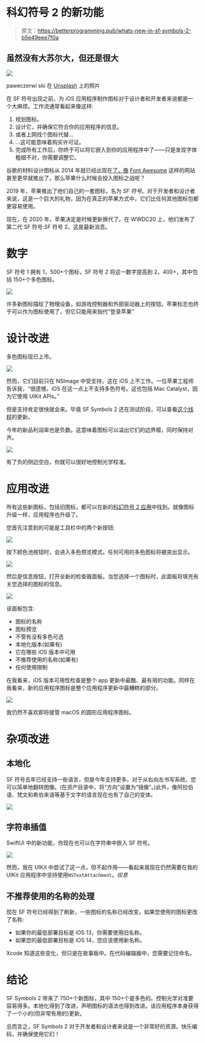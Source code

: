 # 科幻符号 2 的新功能

> 原文：<https://betterprogramming.pub/whats-new-in-sf-symbols-2-b5e49eee7f0a>

## 虽然没有大苏尔大，但还是很大

![](img/c9aec0f9c38a2d494d2c0f356e617004.png)

paweczerwi ski 在 [Unsplash](https://unsplash.com?utm_source=medium&utm_medium=referral) 上的照片

在 SF 符号出现之前，为 iOS 应用程序制作图标对于设计者和开发者来说都是一个大麻烦。工作流通常看起来像这样:

1.  规划图标。
2.  设计它，并确保它符合你的应用程序的信息。
3.  或者上网找个图标代替…
4.  …这可能意味着购买许可证。
5.  完成所有工作后，你终于可以将它嵌入到你的应用程序中了——只是发现字体粗细不对，你需要调整它。

谷歌的材料设计图标从 2014 年就已经出现在[了，像](https://github.com/google/material-design-icons/commits/master?after=08ff5f18d57a89b819b839b865862ccec8635af4+125) [Font Awesome](https://fontawesome.com/) 这样的网站甚至更早就推出了。那么苹果什么时候会投入图标之战呢？

2019 年，苹果推出了他们自己的一套图标，名为 *SF 符号*。对于开发者和设计者来说，这是一个巨大的礼物，因为在真正的苹果方式中，它们比任何其他图标包都更容易使用。

现在，在 2020 年，苹果决定是时候更新换代了。在 WWDC20 上，他们发布了第二代 SF 符号:SF 符号 2。这是最新消息。

# 数字

SF 符号 1 拥有 1，500+个图标，SF 符号 2 将这一数字提高到 2，400+，其中包括 150+个多色图标。

![](img/37090b1c7b8bee6286e825e2a60a77f8.png)

许多新图标描绘了物理设备，如游戏控制器和外部驱动器上的按钮。苹果标志也终于可以作为图标使用了，但它只能用来指代“登录苹果”

# 设计改进

多色图标现已上市。

![](img/a9ddc2064d2942ff6544c3b274525610.png)

然而，它们目前只在 NSImage 中受支持，这在 iOS 上不工作。一位苹果工程师告诉我，“很遗憾，iOS 在这一点上不支持多色符号。这也包括 Mac Catalyst，因为它使用 UIKit APIs。”

但是支持肯定很快就会来。毕竟 SF Symbols 2 还在测试阶段，可以查看[这个线程](https://developer.apple.com/forums/thread/651671)的更新。

今年的新品利润率也是负数。这意味着图标可以溢出它们的边界框，同时保持对齐。

![](img/acf0959acfc11e3872e716af9dddf64a.png)

有了负的侧边空白，你就可以很好地控制光学校准。

# 应用改进

所有这些新图标，包括旧图标，都可以在新的[科幻符号 2 应用](https://developer.apple.com/sf-symbols/)中找到。就像图标升级一样，应用程序也升级了。

您首先注意到的可能是工具栏中的两个新按钮:

![](img/1f3a7292f55534f63d05b127c8e066cf.png)

按下颜色池按钮时，会进入多色预览模式。任何可用的多色图标将被突出显示。

![](img/f0bc8300b7f52795060c43e2b3dc1cd0.png)

然后是信息按钮，打开全新的检查器面板。当您选择一个图标时，此面板将填充有关您选择的图标的信息。

![](img/46c7e71a424334d595183c1453a627ca.png)

该面板包含:

*   图标的名称
*   图标预览
*   不管有没有多色可选
*   本地化版本(如果有)
*   它在哪些 iOS 版本中可用
*   不推荐使用的名称(如果有)
*   任何使用限制

在我看来，iOS 版本可用性检查是整个 app 更新中最酷、最有用的功能。同样在我看来，新的应用程序图标是整个应用程序更新中最糟糕的部分。

![](img/c2b8589f233a754db2b53dde8ef26c92.png)

我仍然不喜欢即将接管 macOS 的圆形应用程序图标。

# 杂项改进

## 本地化

SF 符号去年已经支持一些语言，但是今年支持更多。对于从右向左书写系统，您可以简单地翻转图像。(在资产目录中，将“方向”设置为“镜像”。)此外，像阿拉伯语、梵文和希伯来语等基于文字的语言现在也有了自己的变体。

![](img/16655326f4240089952152cc0f6b8768.png)

## 字符串插值

SwiftUI 中的新功能，你现在也可以在字符串中嵌入 SF 符号。

![](img/4e51a0e023a9e8d81cb036ca2561fa54.png)

然而，我在 UIKit 中尝试了这一点，但不起作用——看起来我现在仍然需要在我的 UIKit 应用程序中坚持使用`NSTextAttachment`。*叹息*

## 不推荐使用的名称的处理

现在 SF 符号已经得到了刷新，一些图标的名称已经改变。如果您使用的图标更改了名称:

*   如果你的最低部署目标是 iOS 13，你需要使用旧名称。
*   如果您的最低部署目标是 iOS 14，您应该使用新名称。

Xcode 知道这些变化，但只是在故事板中。在代码编辑器中，您需要记住命名。

# 结论

SF Symbols 2 带来了 750+个新图标，其中 150+个是多色的。控制光学对准要容易得多。本地化得到了改进，声明图标的语法也得到改进。该应用程序本身获得了一个小的(但非常有用的)更新。

总而言之，SF Symbols 2 对于开发者和设计者来说是一个非常好的资源。快乐编码，并确保使用它们！